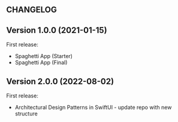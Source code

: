 ## CHANGELOG

## Version 1.0.0 (2021-01-15)

First release:

* Spaghetti App (Starter)
* Spaghetti App (Final)

## Version 2.0.0 (2022-08-02)

First release:

* Architectural Design Patterns in SwiftUI - update repo with new structure
